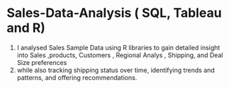 # Sales-Data-Analysis ( SQL, Tableau and R)

1. I analysed Sales Sample Data using R libraries to gain  detailed insight into  Sales ,products, Customers , Regional Analys , Shipping, and Deal Size preferences
2. while also tracking shipping status over time, identifying trends and patterns, and offering recommendations.
